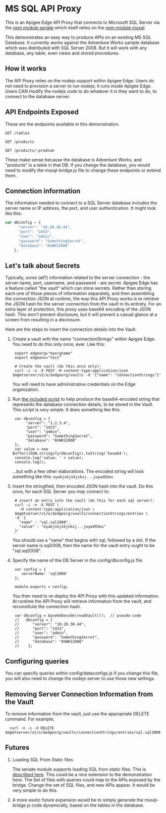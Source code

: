 # MS SQL API Proxy

This is an Apigee Edge API Proxy that connects to Microsoft SQL Server via the [npm module seriate](https://www.npmjs.com/package/seriate)
which itself relies on the [npm module mssql](https://www.npmjs.com/package/mssql).

This demonstrates an easy way to produce APIs on an existing MS SQL Database. It currently works against the Adventure Works sample database which was distributed with SQL Server 2008.  But it will work with any database, any table, even views and stored procedures. 

## How it works

The API Proxy relies on the nodejs support within Apigee Edge. Users do not need to provision a server to run nodejs; it runs inside Apigee Edge.
Users CAN modify the nodejs code to do whatever it is they want to do, to connect to the database server.

## API Endpoints Exposed

These are the endpoints available in this demonstration. 

```
GET /tables
```

```
GET /products
```

```
GET /products/:prodnum
```

These make sense because the database is Adventure Works, and "products" is a table in that DB.  If you change the database, you would need to modify the mssql-bridge.js file to change these endpoints or extend them. 

## Connection information

The information needed to connect to a SQL Server database includes the server name or IP address, the port, and user authentication.
It might look like this:

```js
var dbconfig = {
      "server": "10.20.30.44",
      "port": "1433",
      "user": "admin",
      "password": "SomethingSecret",
      "database": "AVWKS2008"
    };
```

## Let's talk about Secrets

Typically, some (all?) information related to the server connection - the server
name, port, username, and password - are secret.  Apigee Edge has a feature called
"the vault" which can store secrets. Rather than storing each one of those pieces
of information separately, and then assembling the connection JSON at runtime, the
way this API Proxy works is to retrieve the JSON hash for the server connection
from the vault in its entirety.  For an extra layer of protection, this proxy uses
base64 encoding of the JSON hash.  This won't prevent disclosure, but it will
prevent a casual glance at a screen from resulting in a disclosure.

Here are the steps to insert the connection details into the Vault.

1. Create a vault with the name "connectionStrings" within Apigee Edge. You need to do this only once, ever. Like this:

        export edgeorg="myorgname"
        export edgeenv="test"

        # Create the vault (do this once only):
        curl -i -n -X POST -H content-type:application/json $mgmtserver/v1/o/$edgeorg/vaults -d '{"name": "connectionStrings"}'

    You will need to have administrative credentials on the Edge organization. 
   
2. Run [the included script](./produceVaultableConnectionString.js) to help produce the
    base64-encoded string that represents the database connection details, to be stored
    in the Vault. This script is very simple.  It does something like this:

        var dbconfig = {
             "server": "1.2.3.4",
             "port": "1433",
             "user": "admin",
             "password": "SomethingSecret",
             "database": "AVWKS2008"
        };
        var value = new Buffer(JSON.stringify(dbconfig)).toString('base64');
        console.log('value: ' + value);
        console.log();
   
    ...but with a few other elaborations. 
    The encoded string will look something like this: `eyakjskjskjsksj...juywd93eu`

3. Insert the stringified, then encoded JSON hash into the vault.  Do this once, for
    each SQL Server you may connect to:
   
        # insert an entry into the vault (do this for each sql server):
        curl -i -n -X POST \
          -H content-type:application/json \
        $mgmtserver/v1/o/$edgeorg/vaults/connectionStrings/entries \
        -d '{
          "name" : "sql.sql2008",
          "value" : "eyakjskjskjsksj...juywd93eu"
        }'
   
    You should use a "name" that begins with sql, followed by a dot. If the server name is sql2008, then the name for the vault entry ought to be "sql.sql2008".


4. Specify the name of the DB Server in the config/dbconfig.js file.

        var config = {
           serverName: 'sql2008'
        };

        module.exports = config;

    You then need to re-deploy the API Proxy with this updated information. At runtime the API Proxy will retrieve information from the vault, and reconstitute the connection hash.
   
        var dbconfig = base64Decode(readVault());  // pseudo-code
        //   dbconfig = {
        //      "server": "10.20.30.44",
        //      "port": "1433",
        //      "user": "admin",
        //      "password": "SomethingSecret",
        //      "database": "AVWKS2008"
        //    };



## Configuring queries

You can specify queries within config/dataconfigs.js  If you change this file, you will also need to change the nodejs server to use those new settings. 


## Removing Server Connection Information from the Vault

To remove information from the vault, just use the appropriate DELETE command.  For example, 

```shell
  curl -n -i -X DELETE $mgmtserver/v1/o/$edgeorg/vaults/connectionStrings/entries/sql.sql2008
```



## Futures


1. Loading SQL From Static files

    The seriate module supports loading SQL from static files. This is [described here](http://developer.leankit.com/painless-sql-server-with-nodejs-and-seriate/). This could be  a nice extension to the demonstration here.  The Set of files with queries could map to the APIs exposed by the bridge.  Change the set of SQL files, and new APIs appear. It would be very simple to do this. 


2. A more exotic future expansion would be to simply generate the mssql-bridge.js code dynamically, based on the tables in the database. 




